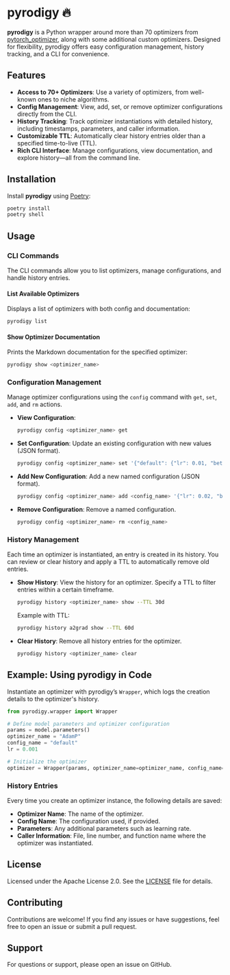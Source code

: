 
# pyrodigy 🔥

**pyrodigy** is a Python wrapper around more than 70 optimizers from [pytorch_optimizer](https://github.com/kozistr/pytorch_optimizer), along with some additional custom optimizers. Designed for flexibility, pyrodigy offers easy configuration management, history tracking, and a CLI for convenience.

## Features
- **Access to 70+ Optimizers**: Use a variety of optimizers, from well-known ones to niche algorithms.
- **Config Management**: View, add, set, or remove optimizer configurations directly from the CLI.
- **History Tracking**: Track optimizer instantiations with detailed history, including timestamps, parameters, and caller information.
- **Customizable TTL**: Automatically clear history entries older than a specified time-to-live (TTL).
- **Rich CLI Interface**: Manage configurations, view documentation, and explore history—all from the command line.

## Installation
Install **pyrodigy** using [Poetry](https://python-poetry.org/):
```bash
poetry install
poetry shell
```

## Usage
### CLI Commands
The CLI commands allow you to list optimizers, manage configurations, and handle history entries. 

#### List Available Optimizers
Displays a list of optimizers with both config and documentation:
```bash
pyrodigy list
```

#### Show Optimizer Documentation
Prints the Markdown documentation for the specified optimizer:
```bash
pyrodigy show <optimizer_name>
```

### Configuration Management
Manage optimizer configurations using the `config` command with `get`, `set`, `add`, and `rm` actions.

- **View Configuration**:
  ```bash
  pyrodigy config <optimizer_name> get
  ```
- **Set Configuration**: Update an existing configuration with new values (JSON format).
  ```bash
  pyrodigy config <optimizer_name> set '{"default": {"lr": 0.01, "beta": 0.9}}'
  ```
- **Add New Configuration**: Add a new named configuration (JSON format).
  ```bash
  pyrodigy config <optimizer_name> add <config_name> '{"lr": 0.02, "beta": 0.95}'
  ```
- **Remove Configuration**: Remove a named configuration.
  ```bash
  pyrodigy config <optimizer_name> rm <config_name>
  ```

### History Management
Each time an optimizer is instantiated, an entry is created in its history. You can review or clear history and apply a TTL to automatically remove old entries.

- **Show History**: View the history for an optimizer. Specify a TTL to filter entries within a certain timeframe.
  ```bash
  pyrodigy history <optimizer_name> show --TTL 30d
  ```
  Example with TTL:
  ```bash
  pyrodigy history a2grad show --TTL 60d
  ```
- **Clear History**: Remove all history entries for the optimizer.
  ```bash
  pyrodigy history <optimizer_name> clear
  ```

## Example: Using pyrodigy in Code
Instantiate an optimizer with pyrodigy’s `Wrapper`, which logs the creation details to the optimizer's history.

```python
from pyrodigy.wrapper import Wrapper

# Define model parameters and optimizer configuration
params = model.parameters()
optimizer_name = "AdamP"
config_name = "default"
lr = 0.001

# Initialize the optimizer
optimizer = Wrapper(params, optimizer_name=optimizer_name, config_name=config_name, lr=lr)
```

### History Entries
Every time you create an optimizer instance, the following details are saved:
- **Optimizer Name**: The name of the optimizer.
- **Config Name**: The configuration used, if provided.
- **Parameters**: Any additional parameters such as learning rate.
- **Caller Information**: File, line number, and function name where the optimizer was instantiated.

## License
Licensed under the Apache License 2.0. See the [LICENSE](LICENSE) file for details.

## Contributing
Contributions are welcome! If you find any issues or have suggestions, feel free to open an issue or submit a pull request.

## Support
For questions or support, please open an issue on GitHub.

